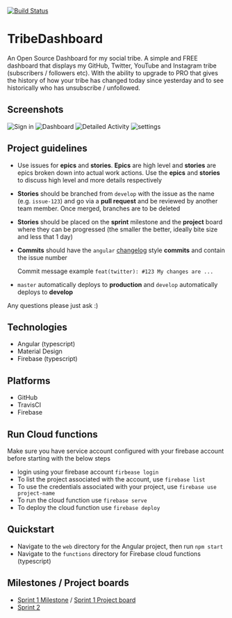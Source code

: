[![Build Status](https://travis-ci.org/DashboardHub/TribeDashboard.svg?branch=develop)](https://travis-ci.org/DashboardHub/TribeDashboard)

# TribeDashboard

An Open Source Dashboard for my social tribe. A simple and FREE dashboard that displays my GitHub, Twitter, YouTube and Instagram tribe (subscribers / followers etc). With the ability to upgrade to PRO that gives the history of how your tribe has changed today since yesterday and to see historically who has unsubscribe / unfollowed.

## Screenshots

![Sign in](https://user-images.githubusercontent.com/624760/56564339-b5771400-65a5-11e9-8ff1-aac6c8c8680c.jpg)
![Dashboard](https://user-images.githubusercontent.com/624760/56564299-a09a8080-65a5-11e9-9a85-732ae80e2099.jpeg)
![Detailed Activity](https://user-images.githubusercontent.com/624760/56564325-ae500600-65a5-11e9-9dc7-62e87f577b25.jpg)
![settings](https://user-images.githubusercontent.com/624760/56564310-a85a2500-65a5-11e9-8b72-abc267a315ed.jpg)

## Project guidelines

- Use issues for **epics** and **stories**. **Epics** are high level and **stories** are epics broken down into actual work actions. Use the **epics** and **stories** to discuss high level and more details respectively 
- **Stories** should be branched from `develop` with the issue as the name (e.g. `issue-123`) and go via a **pull request** and be reviewed by another team member. Once merged, branches are to be deleted
- **Stories** should be placed on the **sprint** milestone and the **project** board where they can be progressed (the smaller the better, ideally bite size and less that 1 day)
- **Commits** should have the `angular` [changelog](https://github.com/bcoe/conventional-changelog-standard/blob/master/convention.md) style **commits** and contain the issue number 

   Commit message example `feat(twitter): #123 My changes are ...`

- `master` automatically deploys to **production** and `develop` automatically deploys to **develop**

Any questions please just ask :)

## Technologies

- Angular (typescript)
- Material Design
- Firebase (typescript)

## Platforms

- GitHub
- TravisCI
- Firebase

## Run Cloud functions

  Make sure you have service account configured with your firebase account before starting with the below steps
- login using your firebase account `firbease login`
- To list the project associated with the account, use `firebase list`
- To use the credentials associated with your project, use `firebase use project-name`
- To run the cloud function use  `firebase serve`
- To deploy the cloud function use `firebase deploy`

## Quickstart

- Navigate to the `web` directory for the Angular project, then run `npm start`
- Navigate to the `functions` directory for Firebase cloud functions (typescript)

## Milestones / Project boards

- [Sprint 1 Milestone](https://github.com/DashboardHub/TribeDashboard/milestone/1) / [Sprint 1 Project board](https://github.com/DashboardHub/TribeDashboard/projects/1)
- [Sprint 2](https://github.com/DashboardHub/TribeDashboard/milestone/2)
